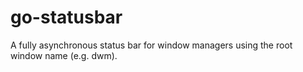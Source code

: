 # go-statusbar

A fully asynchronous status bar for window managers using the root window name
(e.g. dwm).
